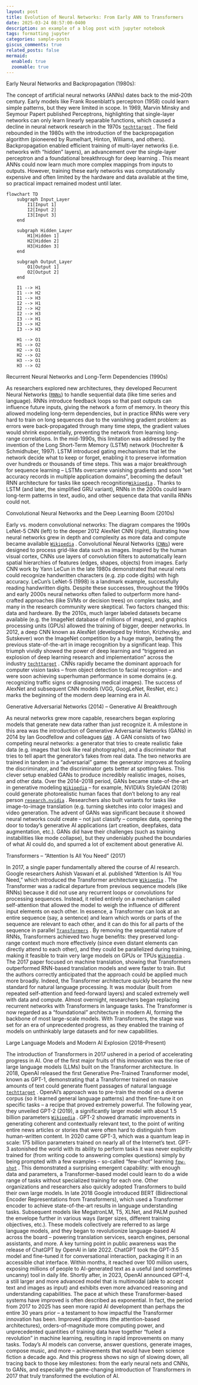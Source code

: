 ```yaml
---
layout: post
title: Evolution of Neural Networks: From Early ANN to Transformers
date: 2025-03-24 08:57:00-0400
description: an example of a blog post with jupyter notebook
tags: formatting jupyter
categories: sample-posts
giscus_comments: true
related_posts: false
mermaid:
  enabled: true
  zoomable: true
---
```


Early Neural Networks and Backpropagation (1980s):

The concept of artificial neural networks (ANNs) dates back to the mid-20th century. Early models like Frank Rosenblatt’s perceptron (1958) could learn simple patterns, but they were limited in scope. In 1969, Marvin Minsky and Seymour Papert published Perceptrons, highlighting that single-layer networks can only learn linearly separable functions, which caused a decline in neural network research in the 1970s​
[`techttarget`](https://www.techtarget.com/whatis/feature/History-and-evolution-of-machine-learning-A-timeline#:~:text=for%20deep%20learning)
. The field rebounded in the 1980s with the introduction of the backpropagation algorithm (pioneered by Rumelhart, Hinton, Williams, and others). Backpropagation enabled efficient training of multi-layer networks (i.e. networks with “hidden” layers), an advancement over the single-layer perceptron and a foundational breakthrough for deep learning​
. This meant ANNs could now learn much more complex mappings from inputs to outputs. However, training these early networks was computationally expensive and often limited by the hardware and data available at the time, so practical impact remained modest until later.

```mermaid
flowchart TD
    subgraph Input_Layer
        I1[Input 1]
        I2[Input 2]
        I3[Input 3]
    end

    subgraph Hidden_Layer
        H1[Hidden 1]
        H2[Hidden 2]
        H3[Hidden 3]
    end

    subgraph Output_Layer
        O1[Output 1]
        O2[Output 2]
    end

    I1 --> H1
    I1 --> H2
    I1 --> H3
    I2 --> H1
    I2 --> H2
    I2 --> H3
    I3 --> H1
    I3 --> H2
    I3 --> H3

    H1 --> O1
    H1 --> O2
    H2 --> O1
    H2 --> O2
    H3 --> O1
    H3 --> O2
```

Recurrent Neural Networks and Long-Term Dependencies (1990s)

As researchers explored new architectures, they developed Recurrent Neural Networks ([`RNNs`](https://arxiv.org/abs/1912.05911)) to handle sequential data (like time series and language). RNNs introduce feedback loops so that past outputs can influence future inputs, giving the network a form of memory. In theory this allowed modeling long-term dependencies, but in practice RNNs were very hard to train on long sequences due to the vanishing gradient problem: as errors were back-propagated through many time steps, the gradient values would shrink exponentially, preventing the network from learning long-range correlations​. In the mid-1990s, this limitation was addressed by the invention of the Long Short-Term Memory (LSTM) network (Hochreiter & Schmidhuber, 1997). LSTM introduced gating mechanisms that let the network decide what to keep or forget, enabling it to preserve information over hundreds or thousands of time steps​. This was a major breakthrough for sequence learning – LSTMs overcame vanishing gradients and soon “set accuracy records in multiple application domains”, becoming the default RNN architecture for tasks like speech recognition​
[`Wikipedia`](https://en.wikipedia.org/wiki/History_of_artificial_neural_networks#Recurrent_network_architectures#:~:text=Sepp%20Hochreiter%20%27s%20diploma%20thesis,paths%20that%20require%20memories%20of)
. Thanks to LSTM (and later, the simplified GRU variant), RNNs in the 2000s could learn long-term patterns in text, audio, and other sequence data that vanilla RNNs could not.


Convolutional Neural Networks and the Deep Learning Boom (2010s)

Early vs. modern convolutional networks: The diagram compares the 1990s LeNet-5 CNN (left) to the deeper 2012 AlexNet CNN (right), illustrating how neural networks grew in depth and complexity as more data and compute became available​
[`Wikipedia`](https://en.wikipedia.org/wiki/AlexNet#:~:text=While%20AlexNet%20and%20LeNet%20share,18)
. Convolutional Neural Networks ([`CNNs`](https://arxiv.org/abs/1511.08458))  were designed to process grid-like data such as images. Inspired by the human visual cortex, CNNs use layers of convolution filters to automatically learn spatial hierarchies of features (edges, shapes, objects) from images. Early CNN work by Yann LeCun in the late 1980s demonstrated that neural nets could recognize handwritten characters (e.g. zip code digits) with high accuracy​. LeCun’s LeNet-5 (1998) is a landmark example, successfully reading handwritten digits. Despite these successes, throughout the 1990s and early 2000s neural networks often failed to outperform more hand-crafted approaches (like SVMs or decision trees) on complex tasks, and many in the research community were skeptical​. Two factors changed this: data and hardware. By the 2010s, much larger labeled datasets became available (e.g. the ImageNet database of millions of images), and graphics processing units (GPUs) allowed the training of bigger, deeper networks. In 2012, a deep CNN known as AlexNet (developed by Hinton, Krizhevsky, and Sutskever) won the ImageNet competition by a huge margin, beating the previous state-of-the-art in image recognition by a significant leap​. This triumph vividly showed the power of deep learning and “triggered an explosion of deep learning research and implementation” across the industry​
[`techttarget`](https://www.techtarget.com/whatis/feature/History-and-evolution-of-machine-learning-A-timeline#:~:text=2012)
. CNNs rapidly became the dominant approach for computer vision tasks – from object detection to facial recognition – and were soon achieving superhuman performance in some domains (e.g. recognizing traffic signs or diagnosing medical images). The success of AlexNet and subsequent CNN models (VGG, GoogLeNet, ResNet, etc.) marks the beginning of the modern deep learning era in AI.


Generative Adversarial Networks (2014) – Generative AI Breakthrough

As neural networks grew more capable, researchers began exploring models that generate new data rather than just recognize it. A milestone in this area was the introduction of Generative Adversarial Networks (GANs) in 2014 by Ian Goodfellow and colleagues​
[`GAN`](https://arxiv.org/abs/1406.2661)
. A GAN consists of two competing neural networks: a generator that tries to create realistic fake data (e.g. images that look like real photographs), and a discriminator that tries to tell apart the generator’s fakes from real data. The two networks are trained in tandem in a “adversarial” game: the generator improves at fooling the discriminator, and the discriminator gets better at spotting fakes. This clever setup enabled GANs to produce incredibly realistic images, noises, and other data. Over the 2014–2018 period, GANs became state-of-the-art in generative modeling​
[`Wikipedia`](https://en.wikipedia.org/wiki/Generative_adversarial_network)
 – for example, NVIDIA’s StyleGAN (2018) could generate photorealistic human faces that don’t belong to any real person​
[`research.nvidia`](https://research.nvidia.com/publication/2022-05_stylegan-nada-clip-guided-domain-adaptation-image-generators)
. Researchers also built variants for tasks like image-to-image translation (e.g. turning sketches into color images) and video generation. The advent of GANs was significant because it showed neural networks could create – not just classify – complex data, opening the door to today’s generative AI applications (art creation, deepfakes, data augmentation, etc.). GANs did have their challenges (such as training instabilities like mode collapse), but they undeniably pushed the boundaries of what AI could do, and spurred a lot of excitement about generative AI.


Transformers – “Attention Is All You Need” (2017)

In 2017, a single paper fundamentally altered the course of AI research. Google researchers Ashish Vaswani et al. published “Attention Is All You Need,” which introduced the Transformer architecture​
[`Wikipedia`](https://en.wikipedia.org/wiki/Attention_Is_All_You_Need#:~:text=,was%20on%20improving%20%2060)
. The Transformer was a radical departure from previous sequence models (like RNNs) because it did not use any recurrent loops or convolutions for processing sequences. Instead, it relied entirely on a mechanism called self-attention that allowed the model to weigh the influence of different input elements on each other. In essence, a Transformer can look at an entire sequence (say, a sentence) and learn which words or parts of the sequence are relevant to each other, and it can do this for all parts of the sequence in parallel​
[`Transformers`](https://arxiv.org/abs/1706.03762)
. By removing the sequential nature of RNNs, Transformers achieved two huge benefits: they preserved long-range context much more effectively (since even distant elements can directly attend to each other), and they could be parallelized during training, making it feasible to train very large models on GPUs or TPUs​
[`Wikipedia`](https://en.wikipedia.org/wiki/Attention_Is_All_You_Need#:~:text=The%20paper%20is%20most%20well,bigger%20sizes%20to%20be%20trained)
. The 2017 paper focused on machine translation, showing that Transformers outperformed RNN-based translation models and were faster to train​. But the authors correctly anticipated that the approach could be applied much more broadly​. Indeed, the Transformer architecture quickly became the new standard for natural language processing. It was modular (built from repeated self-attention and feed-forward layers) and scaled extremely well with data and compute. Almost overnight, researchers began replacing recurrent networks with Transformers in language tasks. The Transformer is now regarded as a “foundational” architecture in modern AI, forming the backbone of most large-scale models​. With Transformers, the stage was set for an era of unprecedented progress, as they enabled the training of models on unthinkably large datasets and for new capabilities.

Large Language Models and Modern AI Explosion (2018–Present)

The introduction of Transformers in 2017 ushered in a period of accelerating progress in AI. One of the first major fruits of this innovation was the rise of large language models (LLMs) built on the Transformer architecture. In 2018, OpenAI released the first Generative Pre-Trained Transformer model, known as GPT-1, demonstrating that a Transformer trained on massive amounts of text could generate fluent passages of natural language​
[`techttarget`](https://www.techtarget.com/whatis/feature/History-and-evolution-of-machine-learning-A-timeline#:~:text=2018)
. OpenAI’s approach was to pre-train the model on a diverse corpus (so it learned general language patterns) and then fine-tune it on specific tasks – a recipe that proved extremely powerful. The following year, they unveiled GPT-2 (2019), a significantly larger model with about 1.5 billion parameters​
[`Wikipedia`](https://en.wikipedia.org/wiki/GPT-3#:~:text=of%20manually,9)
. GPT-2 showed dramatic improvements in generating coherent and contextually relevant text, to the point of writing entire news articles or stories that were often hard to distinguish from human-written content. In 2020 came GPT-3, which was a quantum leap in scale: 175 billion parameters​ trained on nearly all of the Internet’s text. GPT-3 astonished the world with its ability to perform tasks it was never explicitly trained for (from writing code to answering complex questions) simply by being prompted with a few examples – so-called “few-shot” learning​
[`few-shot`](https://www.ibm.com/think/topics/few-shot-learning#:~:text=Few%2Dshot%20learning%20is%20a,suitable%20training%20data%20is%20scarce.)
. This demonstrated a surprising emergent capability: with enough data and parameters, a Transformer-based model could learn to do a wide range of tasks without specialized training for each one. Other organizations and researchers also quickly adopted Transformers to build their own large models. In late 2018 Google introduced BERT (Bidirectional Encoder Representations from Transformers), which used a Transformer encoder to achieve state-of-the-art results in language understanding tasks. Subsequent models like MegatronLM, T5, XLNet, and PALM pushed the envelope further in various ways (larger sizes, different training objectives, etc.). These models collectively are referred to as large language models, and they began to revolutionize language-based AI across the board – powering translation services, search engines, personal assistants, and more. A key turning point in public awareness was the release of ChatGPT by OpenAI in late 2022. ChatGPT took the GPT-3.5 model and fine-tuned it for conversational interaction, packaging it in an accessible chat interface. Within months, it reached over 100 million users, exposing millions of people to AI-generated text as a useful (and sometimes uncanny) tool in daily life​. Shortly after, in 2023, OpenAI announced GPT-4, a still larger and more advanced model that is multimodal (able to accept text and images as input) and exhibits even more advanced reasoning and understanding capabilities​. The pace at which these Transformer-based systems have improved is often described as exponential. In fact, the period from 2017 to 2025 has seen more rapid AI development than perhaps the entire 30 years prior – a testament to how impactful the Transformer innovation has been. Improved algorithms (the attention-based architectures), orders-of-magnitude more computing power, and unprecedented quantities of training data have together “fueled a revolution” in machine learning, resulting in rapid improvements on many tasks​. Today’s AI models can converse, answer questions, generate images, compose music, and more – achievements that would have been science fiction a decade ago. And this progress shows no sign of slowing down, all tracing back to those key milestones: from the early neural nets and CNNs, to GANs, and especially the game-changing introduction of Transformers in 2017 that truly transformed the evolution of AI.

<!-- Let's break it down: this is possible thanks to [Jekyll Jupyter Notebook plugin](https://github.com/red-data-tools/jekyll-jupyter-notebook) that allows you to embed jupyter notebooks in your posts. It basically calls [`jupyter nbconvert --to html`](https://nbconvert.readthedocs.io/en/latest/usage.html#convert-html) to convert the notebook to an html page and then includes it in the post. Since [Kramdown](https://jekyllrb.com/docs/configuration/markdown/) is the default Markdown renderer for Jekyll, we need to surround the call to the plugin with the [::nomarkdown](https://kramdown.gettalong.org/syntax.html#extensions) tag so that it stops processing this part with Kramdown and outputs the content as-is.

The plugin takes as input the path to the notebook, but it assumes the file exists. If you want to check if the file exists before calling the plugin, you can use the `file_exists` filter. This avoids getting a 404 error from the plugin and ending up displaying the main page inside of it instead. If the file does not exist, you can output a message to the user. The code displayed above outputs the following:

{::nomarkdown}
{% assign jupyter_path = "assets/jupyter/blog1.ipynb" | relative_url %}
{% capture notebook_exists %}{% file_exists assets/jupyter/blog1.ipynb %}{% endcapture %}
{% if notebook_exists == "true" %}
{% jupyter_notebook jupyter_path %}
{% else %}

<p>Sorry, the notebook you are looking for does not exist.</p>
{% endif %}
{:/nomarkdown}

Note that the jupyter notebook supports both light and dark themes. -->
